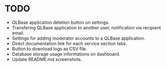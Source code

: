# TODO

- QLBase application deletion button on settings.
- Transfering QLBase application to another user, notification via recipient email.
- Settings for adding moderator accounts to a QLBase application.
- Direct documentation link for each service section tabs.
- Button to download logs as CSV file.
- Database storage usage informations on dashboard.
- Update README.md screenshots.